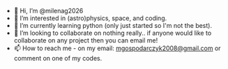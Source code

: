 - 👋 Hi, I’m @milenag2026
- 👀 I’m interested in (astro)physics, space, and coding.
- 🌱 I’m currently learning python (only just started so I'm not the best). 
- 💞️ I’m looking to collaborate on nothing really.. if anyone would like to collaborate on any project then you can email me!
- 📫 How to reach me - on my email: mgospodarczyk2008@gmail.com or comment on one of my codes. 

<!---
milenag2026/milenag2026 is a ✨ special ✨ repository because its `README.md` (this file) appears on your GitHub profile.
You can click the Preview link to take a look at your changes.
--->
